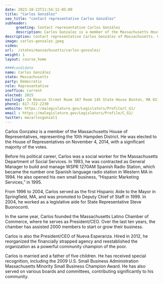 ```yaml
---
date: 2023-10-22T11:54:12-05:00
title: "Carlos González"
seo_title: "contact representative Carlos González"
subheader:
     greeting: Contact representative Carlos González
     description: Carlos Gonzalez is a member of the Massachusetts House of Representatives, representing the 10th Hampden District. He was elected to the House of Representatives on November 4, 2014, with a significant majority of the votes.
description: Contact representative Carlos González of Massachusetts. Contact information for Carlos González includes email address, phone number, and mailing address.
image: carlos-gonzalez.jpeg
video:
url:  /states/massachusetts/carlos-gonzalez/
weight: 1
layout: course_home

####candidate
name: Carlos González
state: Massachusetts
party: Democratic
role: Representative
inoffice: current
elected: 2015
mailing1: 24 Beacon Street Room 167 Room 145 State House Boston, MA 02133
phone1: 617-722-2230
website: https://malegislature.gov/Legislators/Profile/C_G1/
email : https://malegislature.gov/Legislators/Profile/C_G1/
twitter: macarlosgonzal1
---
```


Carlos Gonzalez is a member of the Massachusetts House of Representatives, representing the 10th Hampden District. He was elected to the House of Representatives on November 4, 2014, with a significant majority of the votes.

Before his political career, Carlos was a social worker for the Massachusetts Department of Social Services. In 1993, he was contracted as General Manager to build and manage WSPR 1270AM Spanish Radio Station, which became the number one Spanish language radio station in Western MA in 1994. He also opened his own small business, “Hispanic Marketing Services,” in 1995.

From 1996 to 2004, Carlos served as the first Hispanic Aide to the Mayor in Springfield, MA, and was promoted to Deputy Chief of Staff in 1999. In 2004, he worked as a legislative aide for State Representative Steve Buonoconti.

In the same year, Carlos founded the Massachusetts Latino Chamber of Commerce, where he serves as President/CEO. Over the last ten years, the chamber has assisted 2000 members to start or grow their business.

Carlos is also the President/CEO of Nueva Esperanza. Hired in 2012, he reorganized the financially strapped agency and reestablished the organization as a powerful community champion of the poor.

Carlos is married and a father of five children. He has received special recognition, including the 2009 U.S. Small Business Administration Massachusetts Minority Small Business Champion Award. He has also served on various boards and committees, contributing significantly to his community.
